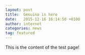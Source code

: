 ```yaml
---
layout: post
title:  Genuino is here
date:   2015-12-16 16:14:50 +0100
author: internet
categories: news
tag: featured
---
```

This is the content of the test page!